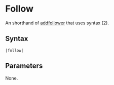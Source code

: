 # Follow

An shorthand of [addfollower](Addfollower.md) that uses syntax (2). 

## Syntax

````
|follow|
````

## Parameters

None.
